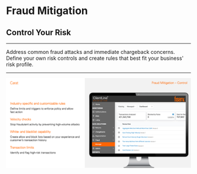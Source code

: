 # Fraud Mitigation

## Control Your Risk

___

Address common fraud attacks and immediate chargeback concerns. Define your own risk controls and create rules that best fit your business' risk profile.

---

![control.png](../assets/images/control.png)




